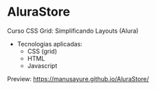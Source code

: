 # AluraStore
Curso CSS Grid: Simplificando Layouts (Alura)

- Tecnologias aplicadas:
  - CSS (grid)
  - HTML
  - Javascript


Preview: https://manusayure.github.io/AluraStore/
